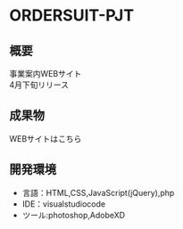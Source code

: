 # ORDERSUIT-PJT

## 概要
事業案内WEBサイト<br>
4月下旬リリース

## 成果物
WEBサイトは<a>こちら</a><br>

## 開発環境
- 言語：HTML,CSS,JavaScript(jQuery),php
- IDE：visualstudiocode
- ツール:photoshop,AdobeXD
